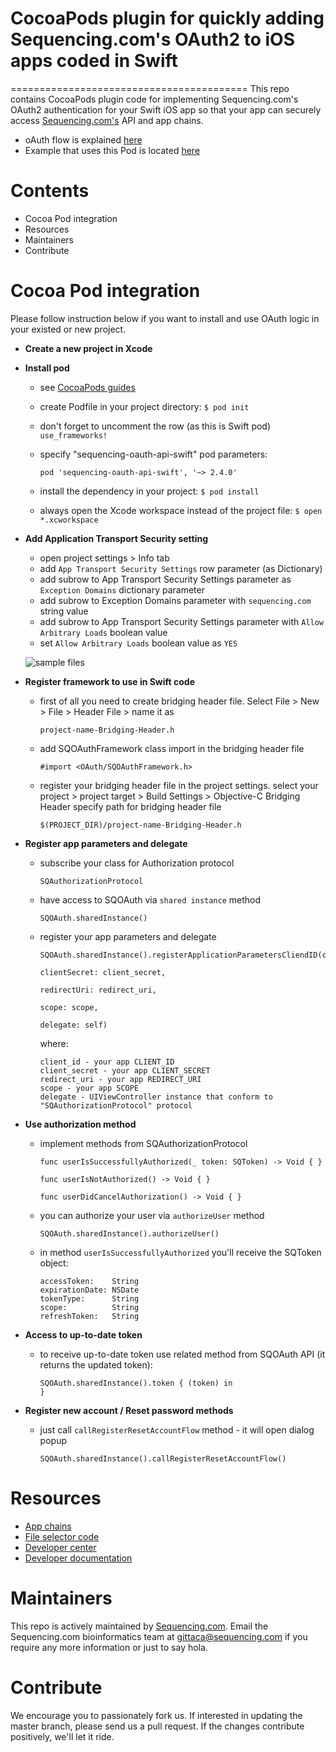 # CocoaPods plugin for quickly adding Sequencing.com's OAuth2 to iOS apps coded in Swift

=========================================
This repo contains CocoaPods plugin code for implementing Sequencing.com's OAuth2 authentication for your Swift iOS app so that your app can securely access [Sequencing.com's](https://sequencing.com/) API and app chains.

* oAuth flow is explained [here](https://github.com/SequencingDOTcom/OAuth2-code-with-demo)
* Example that uses this Pod is located [here](https://github.com/SequencingDOTcom/OAuth2-code-with-demo/tree/master/swift)

Contents
=========================================
* Cocoa Pod integration
* Resources
* Maintainers
* Contribute

Cocoa Pod integration
======================================

Please follow instruction below if you want to install and use OAuth logic in your existed or new project.

* **Create a new project in Xcode**

* **Install pod**

	* see [CocoaPods guides](https://guides.cocoapods.org/using/using-cocoapods.html)
	* create Podfile in your project directory: ```$ pod init```
	* don't forget to uncomment the row (as this is Swift pod) ```use_frameworks!```
	* specify "sequencing-oauth-api-swift" pod parameters:
	
		```pod 'sequencing-oauth-api-swift', '~> 2.4.0'```
		
	* install the dependency in your project: ```$ pod install```
	* always open the Xcode workspace instead of the project file: ```$ open *.xcworkspace```

* **Add Application Transport Security setting**
	* open project settings > Info tab
	* add ```App Transport Security Settings``` row parameter (as Dictionary)
	* add subrow to App Transport Security Settings parameter as ```Exception Domains``` dictionary parameter
	* add subrow to Exception Domains parameter with ```sequencing.com``` string value
	* add subrow to App Transport Security Settings parameter with ```Allow Arbitrary Loads``` boolean value
	* set ```Allow Arbitrary Loads``` boolean value as ```YES```
	
	![sample files](https://github.com/SequencingDOTcom/CocoaPod-iOS-OAuth-ObjectiveC/blob/master/Screenshots/authTransportSecuritySetting.png)


* **Register framework to use in Swift code**
	
	* first of all you need to create bridging header file. Select File > New > File > Header File > name it as
		```
		project-name-Bridging-Header.h
		```

	* add SQOAuthFramework class import in the bridging header file
		```
		#import <OAuth/SQOAuthFramework.h>
		```

	* register your bridging header file in the project settings.
		select your project > project target > Build Settings > Objective-C Bridging Header
		specify path for bridging header file
		```
		$(PROJECT_DIR)/project-name-Bridging-Header.h
		```
			
* **Register app parameters and delegate**

	* subscribe your class for Authorization protocol
		```
		SQAuthorizationProtocol
		```

	* have access to SQOAuth via ```shared instance``` method
		```
		SQOAuth.sharedInstance()
		```
		
	* register your app parameters and delegate
		```
		SQOAuth.sharedInstance().registerApplicationParametersCliendID(client_id,
                                                                       clientSecret: client_secret,
                                                                       redirectUri: redirect_uri,
                                                                       scope: scope,
                                                                       delegate: self)
    	```
    	
    	where:
    	```                                                            
		client_id - your app CLIENT_ID
		client_secret - your app CLIENT_SECRET
		redirect_uri - your app REDIRECT_URI
		scope - your app SCOPE
		delegate - UIViewController instance that conform to "SQAuthorizationProtocol" protocol
		```		


* **Use authorization method**			
		
	* implement methods from SQAuthorizationProtocol	
		```
		func userIsSuccessfullyAuthorized(_ token: SQToken) -> Void { }
    
    	func userIsNotAuthorized() -> Void { }
    
	    func userDidCancelAuthorization() -> Void { }
		```
	
	* you can authorize your user via ```authorizeUser``` method
		```
		SQOAuth.sharedInstance().authorizeUser()
		```
	
	* in method ```userIsSuccessfullyAuthorized``` you'll receive the SQToken object:		
		```	
		accessToken:	String
		expirationDate:	NSDate
		tokenType:		String
		scope:			String
		refreshToken:	String
		```			


* **Access to up-to-date token**
		
	* to receive up-to-date token use related method from SQOAuth API (it returns the updated token): 
		```
		SQOAuth.sharedInstance().token { (token) in
		}
		```


* **Register new account / Reset password methods**
    				
	* just call ```callRegisterResetAccountFlow``` method - it will open dialog popup
		```
		SQOAuth.sharedInstance().callRegisterResetAccountFlow()
		```




Resources
======================================
* [App chains](https://sequencing.com/app-chains)
* [File selector code](https://github.com/SequencingDOTcom/File-Selector-code)
* [Developer center](https://sequencing.com/developer-center)
* [Developer documentation](https://sequencing.com/developer-documentation/)

Maintainers
======================================
This repo is actively maintained by [Sequencing.com](https://sequencing.com/). Email the Sequencing.com bioinformatics team at gittaca@sequencing.com if you require any more information or just to say hola.

Contribute
======================================
We encourage you to passionately fork us. If interested in updating the master branch, please send us a pull request. If the changes contribute positively, we'll let it ride.
